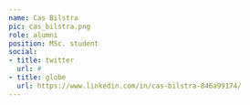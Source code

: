 ```yaml
---
name: Cas Bilstra
pic: cas_bilstra.png
role: alumni
position: MSc. student
social:
- title: twitter
  url: #
- title: globe
  url: https://www.linkedin.com/in/cas-bilstra-846a99174/
---
```

